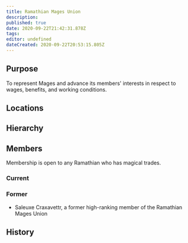 ```yaml
---
title: Ramathian Mages Union
description: 
published: true
date: 2020-09-22T21:42:31.878Z
tags: 
editor: undefined
dateCreated: 2020-09-22T20:53:15.805Z
---
```


## Purpose

To represent Mages and advance its members' interests in respect to wages, benefits, and working conditions.

## Locations

## Hierarchy

## Members

Membership is open to any Ramathian who has magical trades.

### Current

### Former

- Saleuxe Craxavettr, a former high-ranking member of the Ramathian Mages Union

## History